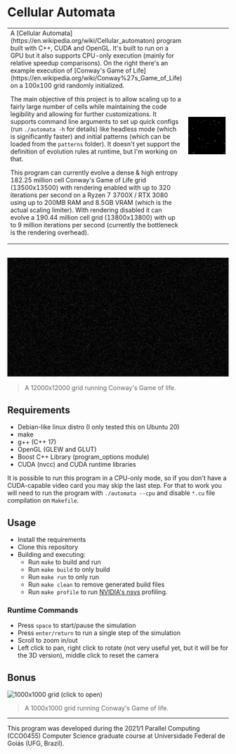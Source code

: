 # Cellular Automata

<table><tr><td width="70%">
A [Cellular Automata](https://en.wikipedia.org/wiki/Cellular_automaton) program built with C++, CUDA and OpenGL. It's built to run on a GPU but it also supports CPU-only execution (mainly for relative speedup comparisons). On the right there's an example execution of [Conway's Game of Life](https://en.wikipedia.org/wiki/Conway%27s_Game_of_Life) on a 100x100 grid randomly initialized.

The main objective of this project is to allow scaling up to a fairly large number of cells while maintaining the code legibility and allowing for further customizations. It supports command line arguments to set up quick configs (run `./automata -h` for details) like headless mode (which is significantly faster) and initial patterns (which can be loaded from the `patterns` folder). It doesn't yet support the definition of evolution rules at runtime, but I'm working on that.

This program can currently evolve a dense & high entropy 182.25 million cell Conway's Game of Life grid (13500x13500) with rendering enabled with up to 320 iterations per second on a Ryzen 7 3700X / RTX 3080 using up to 200MB RAM and 8.5GB VRAM (which is the actual scaling limiter). With rendering disabled it can evolve a 190.44 million cell grid (13800x13800) with up to 9 million iterations per second (currently the bottleneck is the rendering overhead).

</td><td width="30%">
<img src="docs/100x100.gif" align="right">
</td></tr></table>

<br />

<img src="docs/12000x12000.png">

> A 12000x12000 grid running Conway's Game of life.

## Requirements

- Debian-like linux distro (I only tested this on Ubuntu 20)
- make
- g++ (C++ 17)
- OpenGL (GLEW and GLUT)
- Boost C++ Library (program_options module)
- CUDA (nvcc) and CUDA runtime libraries

It is possible to run this program in a CPU-only mode, so if you don't have a CUDA-capable video card you may skip the last step. For that to work you will need to run the program with `./automata --cpu` and disable `*.cu` file compilation on `Makefile`.

## Usage

- Install the requirements
- Clone this repository
- Building and executing:
  - Run `make` to build and run
  - Run `make build` to only build
  - Run `make run` to only run
  - Run `make clean` to remove generated build files
  - Run `make profile` to run [NVIDIA's nsys](https://developer.nvidia.com/nsight-systems) profiling.

### Runtime Commands

- Press `space` to start/pause the simulation
- Press `enter/return` to run a single step of the simulation
- Scroll to zoom in/out
- Left click to pan, right click to rotate (not very useful yet, but it will be for the 3D version), middle click to reset the camera

## Bonus

![1000x1000 grid (click to open)](docs/1000x1000.gif)

> A 1000x1000 grid running Conway's Game of life.

---

This program was developed during the 2021/1 Parallel Computing (CCO0455) Computer Science graduate course at Universidade Federal de Goiás (UFG, Brazil).
